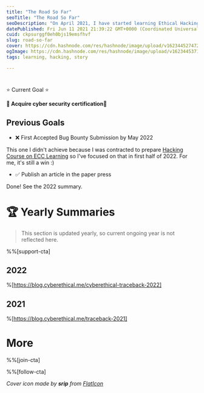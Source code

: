```yaml
---
title: "The Road So Far"
seoTitle: "The Road So Far"
seoDescription: "On April 2021, I have started learning Ethical Hacking. Here is my testimonial of achievements, learning methods and media presence."
datePublished: Fri Jun 11 2021 21:39:22 GMT+0000 (Coordinated Universal Time)
cuid: ckpsurggf0eh0bjs19emsfhvf
slug: road-so-far
cover: https://cdn.hashnode.com/res/hashnode/image/upload/v1623445274724/GduEnG8g0.png
ogImage: https://cdn.hashnode.com/res/hashnode/image/upload/v1623445371156/43iliqL0t.png
tags: learning, hacking, story

---
```


#   
⭐ Current Goal ⭐

**🎯 Acquire cyber security certification🎯**

## Previous Goals

* ❌ First Accepted Bug Bounty Submission by May 2022
    

This one I didn't achieve because I was contracted to prepare [Hacking Course on ECC Learning](https://blog.cyberethical.me/course-hands-on-javascript-for-ethical-hacking) so I've focused on that in first half of 2022. For me, it's still a win :)

* ✅ Publish an article in the paper press
    

Done! See the 2022 summary.

# 🏆 Yearly Summaries

> This section is updated yearly, so current ongoing year is not reflected here.

%%[support-cta] 

## 2022

%[https://blog.cyberethical.me/cyberethical-traceback-2022] 

## 2021

%[https://blog.cyberethical.me/traceback-2021] 

# More

%%[join-cta] 

%%[follow-cta] 

*Cover icon made by* ***srip*** *from* [*FlatIcon*](http://flaticon.com)